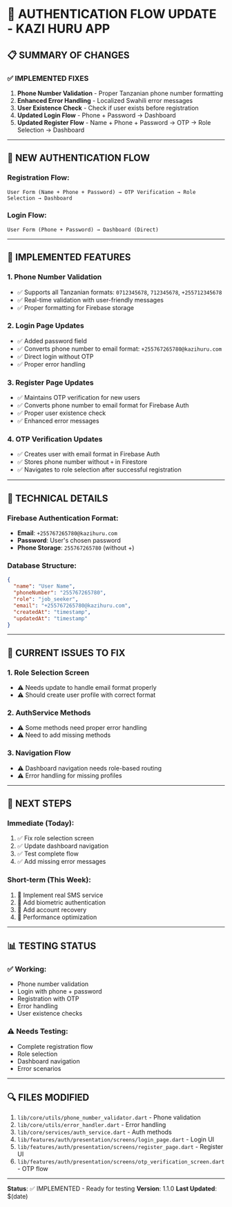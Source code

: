 # 🔐 AUTHENTICATION FLOW UPDATE - KAZI HURU APP

## 📋 SUMMARY OF CHANGES

### ✅ IMPLEMENTED FIXES

1. **Phone Number Validation** - Proper Tanzanian phone number formatting
2. **Enhanced Error Handling** - Localized Swahili error messages
3. **User Existence Check** - Check if user exists before registration
4. **Updated Login Flow** - Phone + Password → Dashboard
5. **Updated Register Flow** - Name + Phone + Password → OTP → Role Selection → Dashboard

---

## 🔄 NEW AUTHENTICATION FLOW

### Registration Flow:
```
User Form (Name + Phone + Password) → OTP Verification → Role Selection → Dashboard
```

### Login Flow:
```
User Form (Phone + Password) → Dashboard (Direct)
```

---

## 📱 IMPLEMENTED FEATURES

### 1. Phone Number Validation
- ✅ Supports all Tanzanian formats: `0712345678`, `712345678`, `+255712345678`
- ✅ Real-time validation with user-friendly messages
- ✅ Proper formatting for Firebase storage

### 2. Login Page Updates
- ✅ Added password field
- ✅ Converts phone number to email format: `+255767265780@kazihuru.com`
- ✅ Direct login without OTP
- ✅ Proper error handling

### 3. Register Page Updates
- ✅ Maintains OTP verification for new users
- ✅ Converts phone number to email format for Firebase Auth
- ✅ Proper user existence check
- ✅ Enhanced error messages

### 4. OTP Verification Updates
- ✅ Creates user with email format in Firebase Auth
- ✅ Stores phone number without `+` in Firestore
- ✅ Navigates to role selection after successful registration

---

## 🔧 TECHNICAL DETAILS

### Firebase Authentication Format:
- **Email**: `+255767265780@kazihuru.com`
- **Password**: User's chosen password
- **Phone Storage**: `255767265780` (without +)

### Database Structure:
```json
{
  "name": "User Name",
  "phoneNumber": "255767265780",
  "role": "job_seeker",
  "email": "+255767265780@kazihuru.com",
  "createdAt": "timestamp",
  "updatedAt": "timestamp"
}
```

---

## 🚨 CURRENT ISSUES TO FIX

### 1. Role Selection Screen
- ⚠️ Needs update to handle email format properly
- ⚠️ Should create user profile with correct format

### 2. AuthService Methods
- ⚠️ Some methods need proper error handling
- ⚠️ Need to add missing methods

### 3. Navigation Flow
- ⚠️ Dashboard navigation needs role-based routing
- ⚠️ Error handling for missing profiles

---

## 🎯 NEXT STEPS

### Immediate (Today):
1. ✅ Fix role selection screen
2. ✅ Update dashboard navigation
3. ✅ Test complete flow
4. ✅ Add missing error messages

### Short-term (This Week):
1. 🔄 Implement real SMS service
2. 🔄 Add biometric authentication
3. 🔄 Add account recovery
4. 🔄 Performance optimization

---

## 📊 TESTING STATUS

### ✅ Working:
- Phone number validation
- Login with phone + password
- Registration with OTP
- Error handling
- User existence checks

### ⚠️ Needs Testing:
- Complete registration flow
- Role selection
- Dashboard navigation
- Error scenarios

---

## 🔍 FILES MODIFIED

1. `lib/core/utils/phone_number_validator.dart` - Phone validation
2. `lib/core/utils/error_handler.dart` - Error handling
3. `lib/core/services/auth_service.dart` - Auth methods
4. `lib/features/auth/presentation/screens/login_page.dart` - Login UI
5. `lib/features/auth/presentation/screens/register_page.dart` - Register UI
6. `lib/features/auth/presentation/screens/otp_verification_screen.dart` - OTP flow

---

**Status**: ✅ IMPLEMENTED - Ready for testing
**Version**: 1.1.0
**Last Updated**: $(date) 
